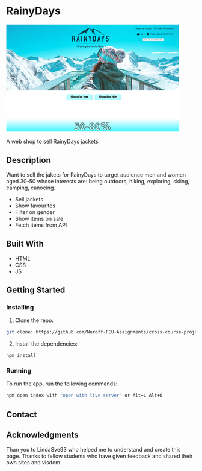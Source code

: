 # RainyDays

![image](images/RainyDays%20Home-Screenshot.png)

A web shop to sell RainyDays jackets

## Description

Want to sell the jakets for RainyDays to target audience men and women aged 30-50 whose interests are: being outdoors, hiking, exploring, skiing, camping, canoeing.

- Sell jackets
- Show favourites
- Filter on gender
- Show items on sale
- Fetch items from API

## Built With
- HTML
- CSS
- JS


## Getting Started

### Installing


1. Clone the repo:

```bash
git clone: https://github.com/Noroff-FEU-Assignments/cross-course-project-IceGreenGalactic.git
```

2. Install the dependencies:

```
npm install
```

### Running



To run the app, run the following commands:

```bash
npm open index with "open with live server" or Alt+L Alt+O
```



## Contact




## Acknowledgments
Than you to LindaSve93 who helped me to understand and create this page. 
Thanks to fellow students who have given feedback and shared their own sites and visdom 